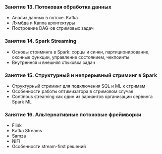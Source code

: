 ### Занятие 13. Потоковая обработка данных

- Анализ данных в потоке. Kafka
- Лямбда и Каппа архитектуры
- Построение DAG-ов стримовых задач

### Занятие 14. Spark Streaming

- Основы стриминга в Spark: сорцы и синки, партиционирование, оконные функции, управление состоянием, чекпоинты
- Внутренняя и внешняя стыковка задач

### Занятие 15. Структурный и непрерывный стриминг в Spark

- Структурный стриминг для подключения SQL и ML к стримам
- Особенности работы оптимизатора в стримовом случае
- Continous streaming как один из вариантов организации сервинга Spark ML

### Занятие 16. Альтернативные потоковые фреймворки

- Flink
- Kafka Streams
- Samza
- NiFi
- Особенности stream-first решений